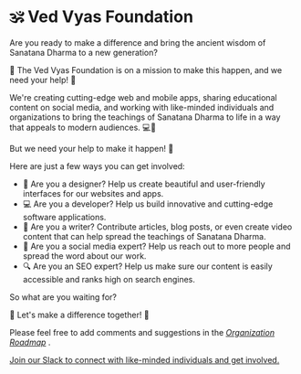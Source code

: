 # 🕉️ Ved Vyas Foundation

Are you ready to make a difference and bring the ancient wisdom of Sanatana Dharma to a new generation? 

🌟 The Ved Vyas Foundation is on a mission to make this happen, and we need your help! 🚀

We're creating cutting-edge web and mobile apps, sharing educational content on social media, and working with like-minded individuals and organizations to bring the teachings of Sanatana Dharma to life in a way that appeals to modern audiences. 💻📱

But we need your help to make it happen! 💪 

Here are just a few ways you can get involved:

- 🎨 Are you a designer? Help us create beautiful and user-friendly interfaces for our websites and apps.
- 💻 Are you a developer? Help us build innovative and cutting-edge software applications.
- 📝 Are you a writer? Contribute articles, blog posts, or even create video content that can help spread the teachings of Sanatana Dharma.
- 📱 Are you a social media expert? Help us reach out to more people and spread the word about our work.
- 🔍 Are you an SEO expert? Help us make sure our content is easily accessible and ranks high on search engines.

So what are you waiting for? 

🚀 Let's make a difference together! 🙌

 Please feel free to add comments and suggestions in the *[Organization Roadmap](https://granite-diver-e8a.notion.site/Shri-Ved-Vyas-Foundation-Roadmap-a87a378817e8455281a9baa43e03f601)* .

[Join our Slack to connect with like-minded individuals and get involved.](https://join.slack.com/t/vedvyas/shared_invite/zt-1o5himgxu-1e905aI7FM_8QsxbtiyVNA)
